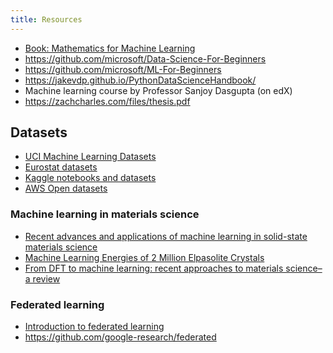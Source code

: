```yaml
---
title: Resources
---
```

- [Book: Mathematics for Machine Learning](https://mml-book.github.io)
- https://github.com/microsoft/Data-Science-For-Beginners
- https://github.com/microsoft/ML-For-Beginners
- https://jakevdp.github.io/PythonDataScienceHandbook/
- Machine learning course by Professor Sanjoy Dasgupta (on edX)
- https://zachcharles.com/files/thesis.pdf

## Datasets
- [UCI Machine Learning Datasets](https://archive.ics.uci.edu/ml/datasets.php)
- [Eurostat datasets](https://ec.europa.eu/eurostat/data/database)
- [Kaggle notebooks and datasets](https://www.kaggle.com/code)
- [AWS Open datasets](https://registry.opendata.aws)

### Machine learning in materials science
- [Recent advances and applications of machine learning in solid-state materials
science](https://www.nature.com/articles/s41524-019-0221-0)
- [Machine Learning Energies of 2 Million Elpasolite Crystals](
https://doi.org/10.1103/PhysRevLett.117.135502)
- [From DFT to machine learning: recent approaches to materials science–a
review](https://doi.org/10.1088/2515-7639/ab084b)

### Federated learning
- [Introduction to federated learning](https://ai.googleblog.com/2017/04/federated-learning-collaborative.html)
- https://github.com/google-research/federated
